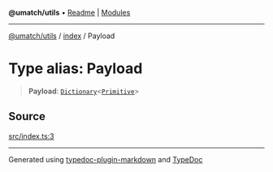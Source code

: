 **@umatch/utils** • [Readme](../../index.md) \| [Modules](../../modules.md)

***

[@umatch/utils](../../modules.md) / [index](../index.md) / Payload

# Type alias: Payload

> **Payload**: [`Dictionary`](Dictionary.md)\<[`Primitive`](Primitive.md)\>

## Source

[src/index.ts:3](https://github.com/umatch-oficial/utils/blob/4c813c4/src/index.ts#L3)

***

Generated using [typedoc-plugin-markdown](https://www.npmjs.com/package/typedoc-plugin-markdown) and [TypeDoc](https://typedoc.org/)
